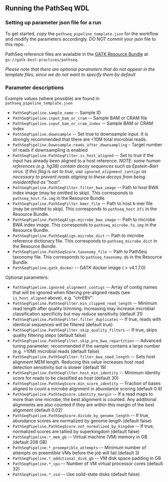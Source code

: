 ## Running the PathSeq WDL

### Setting up parameter json file for a run

To get started, *copy* the ``pathseq_pipeline_template.json`` for the workflow and modify the parameters accordingly.
DO NOT commit your json file to this repo.

PathSeq reference files are available in the [GATK Resource Bundle](https://software.broadinstitute.org/gatk/download/bundle) at `gs://gatk-best-practices/pathseq`.

*Please note that there are optional parameters that do not appear in the template files, since we do not want to specify them by default*

### Parameter descriptions

Example values (where possible) are found in ``pathseq_pipeline_template.json``

- ``PathSeqPipeline.sample_name`` -- Sample ID
- ``PathSeqPipeline.input_bam_or_cram`` -- Sample BAM or CRAM file
- ``PathSeqPipeline.input_bam_or_cram_index`` -- Sample BAM or CRAM index
- ``PathSeqPipeline.downsample`` -- Set true to downsample input. It is strongly recommended that there are <10M total microbial reads.
- ``PathSeqPipeline.Downsample.reads_after_downsampling`` - Target number of reads if downsampling is enabled
- ``PathSeqPipeline.PathSeqFilter.is_host_aligned`` -- Set to true if the input has already been aligned to a host reference. *NOTE: some human references (e.g. hg38) contain decoy sequences such as Epstein-Barr virus. If this flag is set to true, use `ignored_alignment_contigs` as necessary to prevent reads aligning to these decoys from being misidentified as "host".*
- ``PathSeqPipeline.PathSeqFilter.filter_bwa_image`` -- Path to host BWA index image (may be omitted to skip). This corresponds to `pathseq_host.fa.img` in the Resource Bundle.
- ``PathSeqPipeline.PathSeqFilter.kmer_file`` -- Path to host k-mer file (may be omitted to skip). This corresponds to `pathseq_host.bfi` in the Resource Bundle.
- ``PathSeqPipeline.PathSeqAlign.microbe_bwa_image`` -- Path to microbe BWA index image. This corresponds to `pathseq_microbe.fa.img` in the Resource Bundle.
- ``PathSeqPipeline.PathSeqAlign.microbe_dict`` -- Path to microbe reference dictionary file. This corresponds to `pathseq_microbe.dict` in the Resource Bundle.
- ``PathSeqPipeline.PathSeqScore.taxonomy_file`` -- Path to PathSeq taxonomy file. This corresponds to `pathseq_taxonomy.db` in the Resource Bundle.
- ``PathSeqPipeline.gatk_docker`` -- GATK docker image ( > v4.1.7.0)

Optional parameters:

- ``PathSeqPipeline.ignored_alignment_contigs`` -- Array of contig names that will be ignored when filtering pre-aligned reads (see `is_host_aligned` above), e.g. "chrEBV".
- ``PathSeqPipeline.PathSeqFilter.min_clipped_read_length`` -- Minimum read length after quality trimming. Increasing may increase microbial classification specificity but may reduce sensitivity (default 31)
- ``PathSeqPipeline.PathSeqFilter.filter_duplicates`` -- If true, reads with identical sequences will be filtered (default true)
- ``PathSeqPipeline.PathSeqFilter.skip_quality_filters`` -- If true, skips quality filtering steps (default false)
- ``PathSeqPipeline.PathSeqFilter.skip_pre_bwa_repartition`` -- Advanced tuning parameter; recommended if the sample contains a large number (e.g. >10M) microbial reads (default false)
- ``PathSeqPipeline.PathSeqFilter.filter_bwa_seed_length`` -- Sets host alignment MEM length. Reducing this value increases host read detection sensitivity but is slower (default 19) 
- ``PathSeqPipeline.PathSeqFilter.host_min_identity`` -- Minimum identity score for reads to be classified as host (default 30)
- ``PathSeqPipeline.PathSeqScore.min_score_identity`` -- Fraction of bases aligned to count a microbe alignment in abundance scoring (default 0.9)
- ``PathSeqPipeline.PathSeqScore.identity_margin`` -- If a read maps to more than one microbe, the best alignment is counted. Any additional alignments are also counted if they are within this margin of the best alignment (default 0.02)
- ``PathSeqPipeline.PathSeqScore.divide_by_genome_length`` -- If true, abundance scores are normalized by genome length (default false)
- ``PathSeqPipeline.PathSeqScore.not_normalized_by_kingdom`` -- If true, normalized scores are tallied by superkingdom (default false)
- ``PathSeqPipeline.*_mem_gb`` -- Virtual machine (VM) memory in GB (default 208 GB)
- ``PathSeqPipeline.*_preemptible_attempts`` -- Minimum number of attempts on preemtible VMs before the job will fail (default 3)
- ``PathSeqPipeline.*_additional_disk_gb`` -- VM disk space padding in GB
- ``PathSeqPipeline.*_cpu`` -- Number of VM virtual processor cores (default 32)
- ``PathSeqPipeline.*_ssd`` -- Use solid-state disks (default false)
